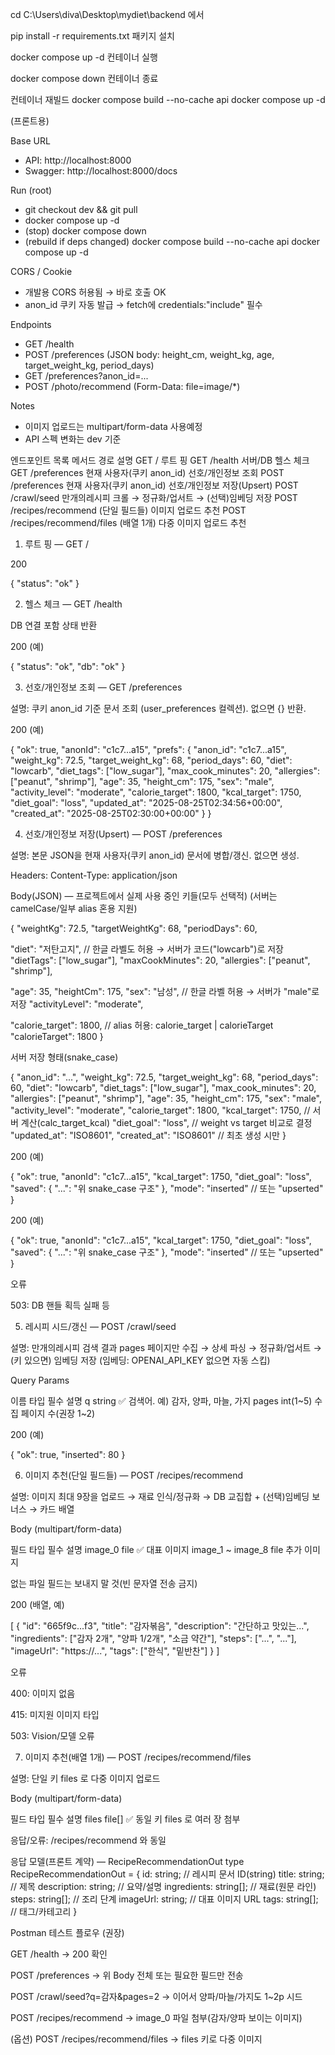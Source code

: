 
cd C:\Users\diva\Desktop\mydiet\backend 에서

pip install -r requirements.txt 패키지 설치

docker compose up -d 컨테이너 실행

docker compose down 컨테이너 종료

컨테이너 재빌드
docker compose build --no-cache api
docker compose up -d



(프론트용)

Base URL
- API: http://localhost:8000
- Swagger: http://localhost:8000/docs

Run (root)
- git checkout dev && git pull
- docker compose up -d
- (stop) docker compose down
- (rebuild if deps changed)
  docker compose build --no-cache api
  docker compose up -d

CORS / Cookie
- 개발용 CORS 허용됨 → 바로 호출 OK
- anon_id 쿠키 자동 발급 → fetch에 credentials:"include" 필수

Endpoints
- GET /health
- POST /preferences  (JSON body: height_cm, weight_kg, age, target_weight_kg, period_days)
- GET /preferences?anon_id=...
- POST /photo/recommend (Form-Data: file=image/*)

Notes
- 이미지 업로드는 multipart/form-data 사용예정
- API 스펙 변화는 dev 기준



엔드포인트 목록
메서드	경로	설명
GET	/	루트 핑
GET	/health	서버/DB 헬스 체크
GET	/preferences	현재 사용자(쿠키 anon_id) 선호/개인정보 조회
POST	/preferences	현재 사용자(쿠키 anon_id) 선호/개인정보 저장(Upsert)
POST	/crawl/seed	만개의레시피 크롤 → 정규화/업서트 → (선택)임베딩 저장
POST	/recipes/recommend	(단일 필드들) 이미지 업로드 추천
POST	/recipes/recommend/files	(배열 1개) 다중 이미지 업로드 추천

1) 루트 핑 — GET /

200

{ "status": "ok" }

2) 헬스 체크 — GET /health

DB 연결 포함 상태 반환

200 (예)

{ "status": "ok", "db": "ok" }

3) 선호/개인정보 조회 — GET /preferences

설명: 쿠키 anon_id 기준 문서 조회 (user_preferences 컬렉션). 없으면 {} 반환.

200 (예)

{
  "ok": true,
  "anonId": "c1c7...a15",
  "prefs": {
    "anon_id": "c1c7...a15",
    "weight_kg": 72.5,
    "target_weight_kg": 68,
    "period_days": 60,
    "diet": "lowcarb",
    "diet_tags": ["low_sugar"],
    "max_cook_minutes": 20,
    "allergies": ["peanut", "shrimp"],
    "age": 35,
    "height_cm": 175,
    "sex": "male",
    "activity_level": "moderate",
    "calorie_target": 1800,
    "kcal_target": 1750,
    "diet_goal": "loss",
    "updated_at": "2025-08-25T02:34:56+00:00",
    "created_at": "2025-08-25T02:30:00+00:00"
  }
}

4) 선호/개인정보 저장(Upsert) — POST /preferences

설명: 본문 JSON을 현재 사용자(쿠키 anon_id) 문서에 병합/갱신. 없으면 생성.

Headers: Content-Type: application/json

Body(JSON) — 프로젝트에서 실제 사용 중인 키들(모두 선택적)
(서버는 camelCase/일부 alias 혼용 지원)

{
  "weightKg": 72.5,
  "targetWeightKg": 68,
  "periodDays": 60,

  "diet": "저탄고지",               // 한글 라벨도 허용 → 서버가 코드("lowcarb")로 저장
  "dietTags": ["low_sugar"],
  "maxCookMinutes": 20,
  "allergies": ["peanut", "shrimp"],

  "age": 35,
  "heightCm": 175,
  "sex": "남성",                    // 한글 라벨 허용 → 서버가 "male"로 저장
  "activityLevel": "moderate",

  "calorie_target": 1800,          // alias 허용: calorie_target | calorieTarget
  "calorieTarget": 1800
}

서버 저장 형태(snake_case)

{
  "anon_id": "...",
  "weight_kg": 72.5,
  "target_weight_kg": 68,
  "period_days": 60,
  "diet": "lowcarb",
  "diet_tags": ["low_sugar"],
  "max_cook_minutes": 20,
  "allergies": ["peanut", "shrimp"],
  "age": 35,
  "height_cm": 175,
  "sex": "male",
  "activity_level": "moderate",
  "calorie_target": 1800,
  "kcal_target": 1750,             // 서버 계산(calc_target_kcal)
  "diet_goal": "loss",             // weight vs target 비교로 결정
  "updated_at": "ISO8601",
  "created_at": "ISO8601"          // 최초 생성 시만
}


200 (예)

{
  "ok": true,
  "anonId": "c1c7...a15",
  "kcal_target": 1750,
  "diet_goal": "loss",
  "saved": { "...": "위 snake_case 구조" },
  "mode": "inserted"               // 또는 "upserted"
}

200 (예)

{
  "ok": true,
  "anonId": "c1c7...a15",
  "kcal_target": 1750,
  "diet_goal": "loss",
  "saved": { "...": "위 snake_case 구조" },
  "mode": "inserted"               // 또는 "upserted"
}


오류

503: DB 핸들 획득 실패 등

5) 레시피 시드/갱신 — POST /crawl/seed

설명: 만개의레시피 검색 결과 pages 페이지만 수집 → 상세 파싱 → 정규화/업서트 → (키 있으면) 임베딩 저장
(임베딩: OPENAI_API_KEY 없으면 자동 스킵)

Query Params

이름	타입	필수	설명
q	string	✅	검색어. 예) 감자, 양파, 마늘, 가지
pages	int(1~5)		수집 페이지 수(권장 1~2)

200 (예)

{ "ok": true, "inserted": 80 }

6) 이미지 추천(단일 필드들) — POST /recipes/recommend

설명: 이미지 최대 9장을 업로드 → 재료 인식/정규화 → DB 교집합 + (선택)임베딩 보너스 → 카드 배열

Body (multipart/form-data)

필드	타입	필수	설명
image_0	file	✅	대표 이미지
image_1 ~ image_8	file		추가 이미지

없는 파일 필드는 보내지 말 것(빈 문자열 전송 금지)

200 (배열, 예)

[
  {
    "id": "665f9c...f3",
    "title": "감자볶음",
    "description": "간단하고 맛있는...",
    "ingredients": ["감자 2개", "양파 1/2개", "소금 약간"],
    "steps": ["...", "..."],
    "imageUrl": "https://...",
    "tags": ["한식", "밑반찬"]
  }
]


오류

400: 이미지 없음

415: 미지원 이미지 타입

503: Vision/모델 오류

7) 이미지 추천(배열 1개) — POST /recipes/recommend/files

설명: 단일 키 files 로 다중 이미지 업로드

Body (multipart/form-data)

필드	타입	필수	설명
files	file[]	✅	동일 키 files 로 여러 장 첨부

응답/오류: /recipes/recommend 와 동일

응답 모델(프론트 계약) — RecipeRecommendationOut
type RecipeRecommendationOut = {
  id: string;            // 레시피 문서 ID(string)
  title: string;         // 제목
  description: string;   // 요약/설명
  ingredients: string[]; // 재료(원문 라인)
  steps: string[];       // 조리 단계
  imageUrl: string;      // 대표 이미지 URL
  tags: string[];        // 태그/카테고리
}

Postman 테스트 플로우 (권장)

GET /health → 200 확인

POST /preferences → 위 Body 전체 또는 필요한 필드만 전송

POST /crawl/seed?q=감자&pages=2 → 이어서 양파/마늘/가지도 1~2p 시드

POST /recipes/recommend → image_0 파일 첨부(감자/양파 보이는 이미지)

(옵션) POST /recipes/recommend/files → files 키로 다중 이미지